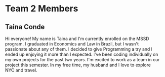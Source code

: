 # Team 2 Members

## Taina Conde

Hi everyone! My name is Taina and I'm currently enrolled on the MSSD program. I graduated in Economics and Law in Brazil, but I wasn't passionate about any of them. I decided to give Programming a try and I ended up enjoying it more than I expected. I've been coding individually on my own projects for the past two years. I'm excited to work as a team in our project this semester. In my free time, my husband and I love to explore NYC and travel. 